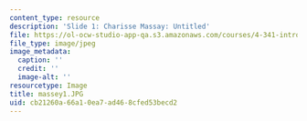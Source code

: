 ```yaml
---
content_type: resource
description: 'Slide 1: Charisse Massay: Untitled'
file: https://ol-ocw-studio-app-qa.s3.amazonaws.com/courses/4-341-introduction-to-photography-fall-2002/cb21260a66a10ea7ad468cfed53becd2_massey1.JPG
file_type: image/jpeg
image_metadata:
  caption: ''
  credit: ''
  image-alt: ''
resourcetype: Image
title: massey1.JPG
uid: cb21260a-66a1-0ea7-ad46-8cfed53becd2
---
```

